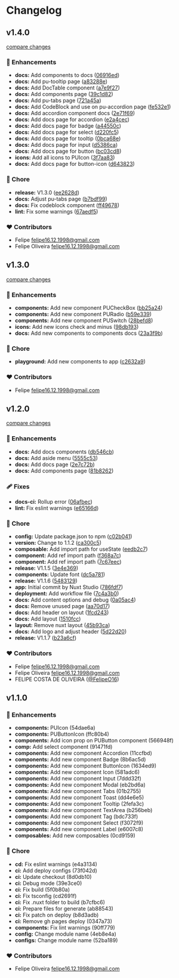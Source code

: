 # Changelog


## v1.4.0

[compare changes](https://github.com/paper-kit/nuxt/compare/v1.3.0...v1.4.0)

### 🚀 Enhancements

- **docs:** Add components to docs ([06916ed](https://github.com/paper-kit/nuxt/commit/06916ed))
- **docs:** Add pu-tooltip page ([a83288e](https://github.com/paper-kit/nuxt/commit/a83288e))
- **docs:** Add DocTable component ([a7e9f27](https://github.com/paper-kit/nuxt/commit/a7e9f27))
- **docs:** Add components page ([39c1d82](https://github.com/paper-kit/nuxt/commit/39c1d82))
- **docs:** Add pu-tabs page ([721a45a](https://github.com/paper-kit/nuxt/commit/721a45a))
- **docs:** Add CodeBlock and use on pu-accordion page ([fe532e1](https://github.com/paper-kit/nuxt/commit/fe532e1))
- **docs:** Add accordion component docs ([2e71f69](https://github.com/paper-kit/nuxt/commit/2e71f69))
- **docs:** Add docs page for accordion ([e2a4cec](https://github.com/paper-kit/nuxt/commit/e2a4cec))
- **docs:** Add docs page for badge ([a44550c](https://github.com/paper-kit/nuxt/commit/a44550c))
- **docs:** Add docs page for select ([d220fc5](https://github.com/paper-kit/nuxt/commit/d220fc5))
- **docs:** Add docs page for tooltip ([0bca68e](https://github.com/paper-kit/nuxt/commit/0bca68e))
- **docs:** Add docs page for input ([d5386ca](https://github.com/paper-kit/nuxt/commit/d5386ca))
- **docs:** Add docs page for button ([bc03cd8](https://github.com/paper-kit/nuxt/commit/bc03cd8))
- **icons:** Add all icons to PUIcon ([3f7aa83](https://github.com/paper-kit/nuxt/commit/3f7aa83))
- **docs:** Add docs page for button-icon ([d643823](https://github.com/paper-kit/nuxt/commit/d643823))

### 🏡 Chore

- **release:** V1.3.0 ([ee2628d](https://github.com/paper-kit/nuxt/commit/ee2628d))
- **docs:** Adjust pu-tabs page ([b7bdf99](https://github.com/paper-kit/nuxt/commit/b7bdf99))
- **docs:** Fix codeblock component ([ff49678](https://github.com/paper-kit/nuxt/commit/ff49678))
- **lint:** Fix some warnings ([67aedf5](https://github.com/paper-kit/nuxt/commit/67aedf5))

### ❤️ Contributors

- Felipe <felipe16.12.1998@gmail.com>
- Felipe Oliveira <felipe16.12.1998@gmail.com>

## v1.3.0

[compare changes](https://github.com/paper-kit/nuxt/compare/v1.2.0...v1.3.0)

### 🚀 Enhancements

- **components:** Add new component PUCheckBox ([bb25a24](https://github.com/paper-kit/nuxt/commit/bb25a24))
- **components:** Add new component PURadio ([b59e339](https://github.com/paper-kit/nuxt/commit/b59e339))
- **components:** Add new component PUSwitch ([28befd8](https://github.com/paper-kit/nuxt/commit/28befd8))
- **icons:** Add new icons check and minus ([98db193](https://github.com/paper-kit/nuxt/commit/98db193))
- **docs:** Add new components to components docs ([23a3f9b](https://github.com/paper-kit/nuxt/commit/23a3f9b))

### 🏡 Chore

- **playground:** Add new components to app ([c2632a9](https://github.com/paper-kit/nuxt/commit/c2632a9))

### ❤️ Contributors

- Felipe <felipe16.12.1998@gmail.com>

## v1.2.0

[compare changes](https://github.com/paper-kit/nuxt/compare/v1.1.0...v1.2.0)

### 🚀 Enhancements

- **docs:** Add docs components ([db546cb](https://github.com/paper-kit/nuxt/commit/db546cb))
- **docs:** Add aside menu ([5555c53](https://github.com/paper-kit/nuxt/commit/5555c53))
- **docs:** Add docs page ([2e7c72b](https://github.com/paper-kit/nuxt/commit/2e7c72b))
- **docs:** Add components page ([81b8262](https://github.com/paper-kit/nuxt/commit/81b8262))

### 🩹 Fixes

- **docs-ci:** Rollup error ([06afbec](https://github.com/paper-kit/nuxt/commit/06afbec))
- **lint:** Fix eslint warnings ([e65166d](https://github.com/paper-kit/nuxt/commit/e65166d))

### 🏡 Chore

- **config:** Update package.json to npm ([c02b041](https://github.com/paper-kit/nuxt/commit/c02b041))
- **version:** Change to 1.1.2 ([ca300c5](https://github.com/paper-kit/nuxt/commit/ca300c5))
- **composable:** Add import path for useState ([eedb2c7](https://github.com/paper-kit/nuxt/commit/eedb2c7))
- **component:** Add ref import path ([f368a7c](https://github.com/paper-kit/nuxt/commit/f368a7c))
- **component:** Add ref import path ([7c67eec](https://github.com/paper-kit/nuxt/commit/7c67eec))
- **release:** V1.1.5 ([3e4e369](https://github.com/paper-kit/nuxt/commit/3e4e369))
- **components:** Update font ([dc5a781](https://github.com/paper-kit/nuxt/commit/dc5a781))
- **release:** V1.1.6 ([5483129](https://github.com/paper-kit/nuxt/commit/5483129))
- **app:** Initial commit by Nuxt Studio ([786fdf7](https://github.com/paper-kit/nuxt/commit/786fdf7))
- **deployment:** Add workflow file ([7c4a3b0](https://github.com/paper-kit/nuxt/commit/7c4a3b0))
- **docs:** Add content options and debug ([0a05ac4](https://github.com/paper-kit/nuxt/commit/0a05ac4))
- **docs:** Remove unused page ([aa70d17](https://github.com/paper-kit/nuxt/commit/aa70d17))
- **docs:** Add header on layout ([1fcd243](https://github.com/paper-kit/nuxt/commit/1fcd243))
- **docs:** Add layout ([1510fcc](https://github.com/paper-kit/nuxt/commit/1510fcc))
- **layout:** Remove nuxt layout ([45b93ca](https://github.com/paper-kit/nuxt/commit/45b93ca))
- **docs:** Add logo and adjust header ([5d22d20](https://github.com/paper-kit/nuxt/commit/5d22d20))
- **release:** V1.1.7 ([b23a6cf](https://github.com/paper-kit/nuxt/commit/b23a6cf))

### ❤️ Contributors

- Felipe <felipe16.12.1998@gmail.com>
- Felipe Oliveira <felipe16.12.1998@gmail.com>
- FELIPE COSTA DE OLIVEIRA ([@FelipeO16](http://github.com/FelipeO16))

## v1.1.0


### 🚀 Enhancements

- **components:** PUIcon (54dae6a)
- **components:** PUButtonIcon (ffc80b4)
- **components:** Add icon prop on PUButton component (566948f)
- **comp:** Add select component (91471fd)
- **components:** Add new component Accordion (11ccfbd)
- **components:** Add new component Badge (8b6ac5d)
- **components:** Add new component ButtonIcon (1634ed9)
- **components:** Add new component Icon (581adc6)
- **components:** Add new component Input (7ddd32f)
- **components:** Add new component Modal (eb2bd6a)
- **components:** Add new component Tabs (01b2755)
- **components:** Add new component Toast (dd4e6e5)
- **components:** Add new component Tooltip (2fefa3c)
- **components:** Add new component TextArea (b256beb)
- **components:** Add new component Tag (bdc733f)
- **components:** Add new component Select (f3072f9)
- **components:** Add new component Label (e6007c8)
- **composables:** Add new composables (0cd9159)

### 🏡 Chore

- **cd:** Fix eslint warnings (e4a3134)
- **ci:** Add deploy configs (73f042d)
- **ci:** Update checkout (8d0db10)
- **ci:** Debug mode (39e3ce0)
- **ci:** Fix build (5f0b80a)
- **ci:** Fix tsconfig (cd2691f)
- **ci:** Fix .nuxt folder to build (b7cfbc6)
- **ci:** Prepare files for generate (ab88543)
- **ci:** Fix patch on deploy (b8d3adb)
- **ci:** Remove gh pages deploy (0347a73)
- **components:** Fix lint warnings (90ff779)
- **config:** Change module name (4eb8e4a)
- **configs:** Change module name (52ba189)

### ❤️ Contributors

- Felipe Oliveira <felipe16.12.1998@gmail.com>

